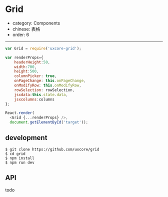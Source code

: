 # Grid

- category: Components
- chinese: 表格
- order: 6

---

```js
var Grid = require('uxcore-grid');

var renderProps={
    headerHeight:50,
    width:700,
    height:500,
    columnPicker: true,
    onPageChange: this.onPageChange,
    onModifyRow: this.onModifyRow,
    rowSelection: rowSelection,
    jsxdata:this.state.data,
    jsxcolumns:columns
};

React.render(
  <Grid {...renderProps} />,
  document.getElementById('target'));
```

## development
```
$ git clone https://github.com/uxcore/grid
$ cd grid
$ npm install
$ npm run dev
```

## API
todo
